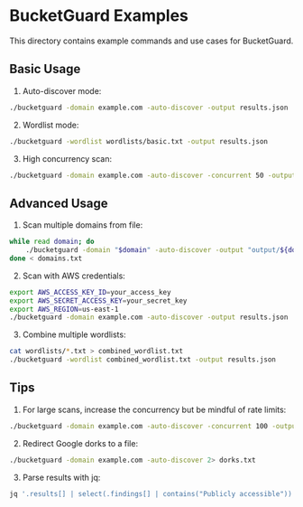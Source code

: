 # BucketGuard Examples

This directory contains example commands and use cases for BucketGuard.

## Basic Usage

1. Auto-discover mode:
```bash
./bucketguard -domain example.com -auto-discover -output results.json
```

2. Wordlist mode:
```bash
./bucketguard -wordlist wordlists/basic.txt -output results.json
```

3. High concurrency scan:
```bash
./bucketguard -domain example.com -auto-discover -concurrent 50 -output results.json
```

## Advanced Usage

1. Scan multiple domains from file:
```bash
while read domain; do
    ./bucketguard -domain "$domain" -auto-discover -output "output/${domain}_results.json"
done < domains.txt
```

2. Scan with AWS credentials:
```bash
export AWS_ACCESS_KEY_ID=your_access_key
export AWS_SECRET_ACCESS_KEY=your_secret_key
export AWS_REGION=us-east-1
./bucketguard -domain example.com -auto-discover -output results.json
```

3. Combine multiple wordlists:
```bash
cat wordlists/*.txt > combined_wordlist.txt
./bucketguard -wordlist combined_wordlist.txt -output results.json
```

## Tips

1. For large scans, increase the concurrency but be mindful of rate limits:
```bash
./bucketguard -domain example.com -auto-discover -concurrent 100 -output results.json
```

2. Redirect Google dorks to a file:
```bash
./bucketguard -domain example.com -auto-discover 2> dorks.txt
```

3. Parse results with jq:
```bash
jq '.results[] | select(.findings[] | contains("Publicly accessible"))' results.json
